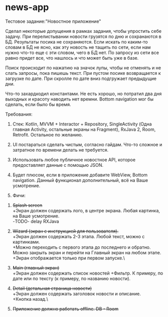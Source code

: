 # news-app

Тестовое задание:"Новостное приложение"

Сделал некоторые допущения в рамках задания, чтобы упростить себе задачу.
При перелистывании новости грузятся по дню и сохранаются в БД. Результаты посика не сохраняются.
Если искать по каким-то словам в БД не ясно, как эту новость не тащить по сети, если нам нужно что-то еще с эти словом, чего в БД нет.
По запросу из сети все равно придет все, что нашлось и что может быть уже в базе.

Поиск происходит по нажатию на значок лупы, чтобы не отменять и не слать запросы, пока пишешь текст.
При пустом посике возвращается к загрузке по дате.
При скролле по дате вниз подгружает предыдущие дни.

Что-то захардкодил константами. Не есть хорошо, но потратил два дня выходных и красоту наводить нет времни.
Bottom navigation мог бы сделать, если было бы время.

Требования:

1. Стек: Kotlin, MVVM + Interactor + Repository, SingleActivity (Одна главная Activity, остальные экраны на Fragment), RxJava 2, Room, Retrofit. Остальное по желанию.
2. UI постараться сделать чистым, согласно гайдам. Что-то сложное и затратное по времени делать не требуется.
3. Использовать любое публичное новостное API, которое предоставляет данные с помощью JSON.
4. Будет плюсом, если в приложение добавите WebView, Bottom navigation. Данный функционал дополнительный, всё на Ваше усмотрение. 

5. Фичи:
1) ~~Splash screen~~\
    +Экран должен содержать лого, в центре экрана. Любая картинка, на Ваше усмотрение.\
   -TODO- delay RXJava

2) ~~Wizard (экран с инструкцией для пользователя).~~\
    +Экран должен содержать 2-3 этапа. Любой текст, можно с картинками.\
    +Можно переходить с первого этапа до последнего и обратно. Можно закрыть экран и перейти на Главный экран на любом этапе.\
    +Экран отображается только при первом запуске.\

3) ~~Main (главный экран)~~\
    +Экран должен содержать список новостей
    +Фильтр. К примеру,  по дате или по тексту (к примеру, по названию новости).

4) ~~Detail (детальная страница новости)~~\
    +Экран должен содержать заголовок новости и описание.\
    +Кнопка назад.\
5) ~~Приложение должно работать offline. DB - Room~~


